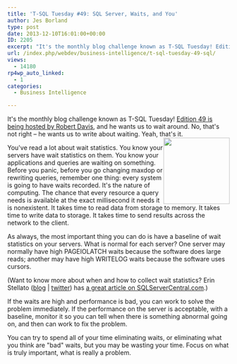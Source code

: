 ```yaml
---
title: 'T-SQL Tuesday #49: SQL Server, Waits, and You'
author: Jes Borland
type: post
date: 2013-12-10T16:01:00+00:00
ID: 2205
excerpt: "It's the monthly blog challenge known as T-SQL Tuesday! Edition 49 is being hosted by Robert Davis, and he wants us to wait around. No, that's not right - he wants us to write about waiting. Yeah, that's it."
url: /index.php/webdev/business-intelligence/t-sql-tuesday-49-sql/
views:
  - 14180
rp4wp_auto_linked:
  - 1
categories:
  - Business Intelligence

---
```

It's the monthly blog challenge known as T-SQL Tuesday! <a href="http://www.sqlsoldier.com/wp/sqlserver/tsqltuesday49topiciswaitforit" target="_blank">Edition 49 is being hosted by Robert Davis</a>, and he wants us to wait around. No, that's not right – he wants us to write about waiting. Yeah, that's it. <img style="float: right;" src="https://lessthandot.z19.web.core.windows.net/wp-content/uploads/users/grrlgeek/TSQL2sDay150x150.jpg?mtime=1365451350" alt="" width="150" height="150" />

You've read a lot about wait statistics. You know your servers have wait statistics on them. You know your applications and queries are waiting on something. Before you panic, before you go changing maxdop or rewriting queries, remember one thing: every system is going to have waits recorded. It's the nature of computing. The chance that every resource a query needs is available at the exact millisecond it needs it is nonexistent. It takes time to read data from storage to memory. It takes time to write data to storage. It takes time to send results across the network to the client.

As always, the most important thing you can do is have a baseline of wait statistics on your servers. What is normal for each server? One server may normally have high PAGEIOLATCH waits because the software does large reads; another may have high WRITELOG waits because the software uses cursors.

(Want to know more about when and how to collect wait statistics? Erin Stellato ([blog][1] | [twitter][2]) has [a great article on SQLServerCentral.com][3].)

If the waits are high and performance is bad, you can work to solve the problem immediately. If the performance on the server is acceptable, with a baseline, monitor it so you can tell when there is something abnormal going on, and then can work to fix the problem.

You can try to spend all of your time eliminating waits, or eliminating what you think are "bad" waits, but you may be wasting your time. Focus on what is truly important, what is really a problem.

 [1]: http://www.sqlskills.com/blogs/erin/
 [2]: https://twitter.com/erinstellato
 [3]: http://www.sqlservercentral.com/articles/baselines/96270/